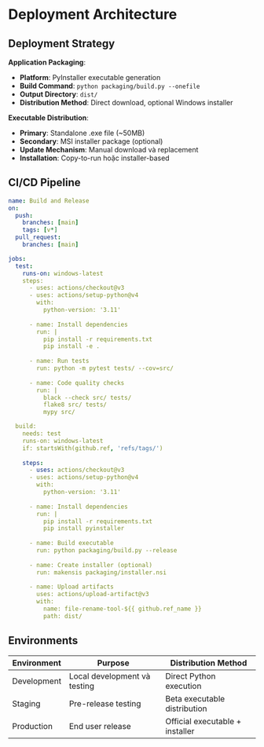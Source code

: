 # Deployment Architecture

## Deployment Strategy

**Application Packaging**:
- **Platform**: PyInstaller executable generation
- **Build Command**: `python packaging/build.py --onefile`
- **Output Directory**: `dist/`
- **Distribution Method**: Direct download, optional Windows installer

**Executable Distribution**:
- **Primary**: Standalone .exe file (~50MB)
- **Secondary**: MSI installer package (optional)
- **Update Mechanism**: Manual download và replacement
- **Installation**: Copy-to-run hoặc installer-based

## CI/CD Pipeline
```yaml
name: Build and Release
on:
  push:
    branches: [main]
    tags: [v*]
  pull_request:
    branches: [main]

jobs:
  test:
    runs-on: windows-latest
    steps:
      - uses: actions/checkout@v3
      - uses: actions/setup-python@v4
        with:
          python-version: '3.11'
      
      - name: Install dependencies
        run: |
          pip install -r requirements.txt
          pip install -e .
      
      - name: Run tests
        run: python -m pytest tests/ --cov=src/
      
      - name: Code quality checks
        run: |
          black --check src/ tests/
          flake8 src/ tests/
          mypy src/

  build:
    needs: test
    runs-on: windows-latest
    if: startsWith(github.ref, 'refs/tags/')
    
    steps:
      - uses: actions/checkout@v3
      - uses: actions/setup-python@v4
        with:
          python-version: '3.11'
      
      - name: Install dependencies
        run: |
          pip install -r requirements.txt
          pip install pyinstaller
      
      - name: Build executable
        run: python packaging/build.py --release
      
      - name: Create installer (optional)
        run: makensis packaging/installer.nsi
      
      - name: Upload artifacts
        uses: actions/upload-artifact@v3
        with:
          name: file-rename-tool-${{ github.ref_name }}
          path: dist/
```

## Environments
| Environment | Purpose | Distribution Method |
|-------------|---------|-------------------|
| Development | Local development và testing | Direct Python execution |
| Staging | Pre-release testing | Beta executable distribution |
| Production | End user release | Official executable + installer |
